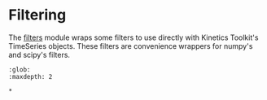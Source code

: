 # Filtering

The [filters](../../03_api/kineticstoolkit.filters.rst) module wraps some filters to use directly with Kinetics Toolkit's TimeSeries objects. These filters are convenience wrappers for numpy's and scipy's filters.

```{toctree}
:glob:
:maxdepth: 2

*
```
